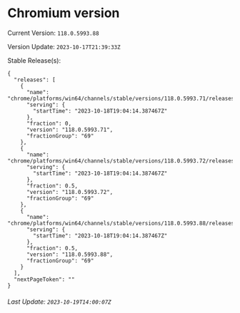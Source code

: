 # Chromium version

Current Version: `118.0.5993.88`

Version Update: `2023-10-17T21:39:33Z`

Stable Release(s):
```
{
  "releases": [
    {
      "name": "chrome/platforms/win64/channels/stable/versions/118.0.5993.71/releases/1697655854",
      "serving": {
        "startTime": "2023-10-18T19:04:14.387467Z"
      },
      "fraction": 0,
      "version": "118.0.5993.71",
      "fractionGroup": "69"
    },
    {
      "name": "chrome/platforms/win64/channels/stable/versions/118.0.5993.72/releases/1697655854",
      "serving": {
        "startTime": "2023-10-18T19:04:14.387467Z"
      },
      "fraction": 0.5,
      "version": "118.0.5993.72",
      "fractionGroup": "69"
    },
    {
      "name": "chrome/platforms/win64/channels/stable/versions/118.0.5993.88/releases/1697655854",
      "serving": {
        "startTime": "2023-10-18T19:04:14.387467Z"
      },
      "fraction": 0.5,
      "version": "118.0.5993.88",
      "fractionGroup": "69"
    }
  ],
  "nextPageToken": ""
}
```

###### Last Update: `2023-10-19T14:00:07Z`
        